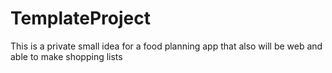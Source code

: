 # TemplateProject
This is a private small idea for a food planning app that also will be web and able to make shopping lists
